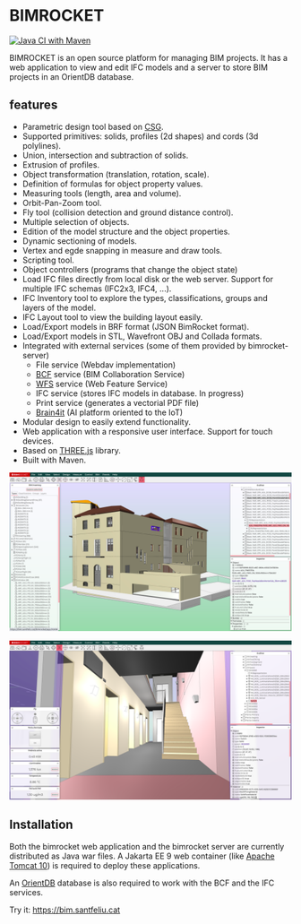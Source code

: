 # BIMROCKET

[![Java CI with Maven](https://github.com/bimrocket/bimrocket/actions/workflows/maven.yml/badge.svg)](https://github.com/bimrocket/bimrocket/actions/workflows/maven.yml)

BIMROCKET is an open source platform for managing BIM projects. It has a web application to view and edit IFC models and a server to store BIM projects in an OrientDB database.

## features
- Parametric design tool based on [CSG](https://en.wikipedia.org/wiki/Constructive_solid_geometry).
- Supported primitives: solids, profiles (2d shapes) and cords (3d polylines).
- Union, intersection and subtraction of solids.
- Extrusion of profiles.
- Object transformation (translation, rotation, scale).
- Definition of formulas for object property values.
- Measuring tools (length, area and volume).
- Orbit-Pan-Zoom tool.
- Fly tool (collision detection and ground distance control).
- Multiple selection of objects.
- Edition of the model structure and the object properties.
- Dynamic sectioning of models.
- Vertex and egde snapping in measure and draw tools.
- Scripting tool.
- Object controllers (programs that change the object state)
- Load IFC files directly from local disk or the web server. Support for multiple IFC schemas (IFC2x3, IFC4, ...).
- IFC Inventory tool to explore the types, classifications, groups and layers of the model.
- IFC Layout tool to view the building layout easily.
- Load/Export models in BRF format (JSON BimRocket format).
- Load/Export models in STL, Wavefront OBJ and Collada formats.
- Integrated with external services (some of them provided by bimrocket-server)
  - File service (Webdav implementation)
  - [BCF](https://en.wikipedia.org/wiki/BIM_Collaboration_Format) service (BIM Collaboration Service)
  - [WFS](https://en.wikipedia.org/wiki/Web_Feature_Service) service (Web Feature Service)
  - IFC service (stores IFC models in database. In progress)
  - Print service (generates a vectorial PDF file)
  - [Brain4it](http://brain4it.org) (AI platform oriented to the IoT)
- Modular design to easily extend functionality.
- Web application with a responsive user interface. Support for touch devices.
- Based on [THREE.js](https://threejs.org) library.
- Built with Maven.


![Facility exterior](/docs/images/screenshot1.png?raw=true "Facility exterior")

![Facility interior](/docs/images/screenshot2.png?raw=true "Facility interior")

## Installation
Both the bimrocket web application and the bimrocket server are currently distributed as Java war files. A Jakarta EE 9 web container (like [Apache Tomcat 10](https://tomcat.apache.org/download-10.cgi)) is required to deploy these applications.

An [OrientDB](https://orientdb.org/) database is also required to work with the BCF and the IFC services.

Try it: https://bim.santfeliu.cat
